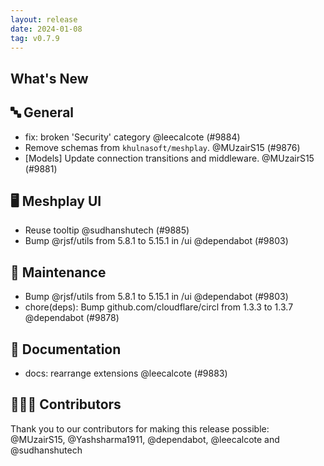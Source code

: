 ```yaml
---
layout: release
date: 2024-01-08
tag: v0.7.9
---
```


## What's New
## 🔤 General
- fix: broken 'Security' category @leecalcote (#9884)
- Remove schemas from `khulnasoft/meshplay`. @MUzairS15 (#9876)
- [Models] Update connection transitions and middleware. @MUzairS15 (#9881)

## 🖥 Meshplay UI

- Reuse tooltip @sudhanshutech (#9885)
- Bump @rjsf/utils from 5.8.1 to 5.15.1 in /ui @dependabot (#9803)

## 🧰 Maintenance

- Bump @rjsf/utils from 5.8.1 to 5.15.1 in /ui @dependabot (#9803)
- chore(deps): Bump github.com/cloudflare/circl from 1.3.3 to 1.3.7 @dependabot (#9878)

## 📖 Documentation

- docs: rearrange extensions @leecalcote (#9883)

## 👨🏽‍💻 Contributors

Thank you to our contributors for making this release possible:
@MUzairS15, @Yashsharma1911, @dependabot, @leecalcote and @sudhanshutech

